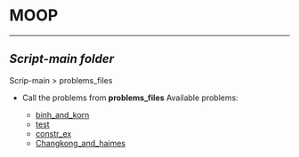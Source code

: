 # MOOP

----

## *Script-main folder*
  Scrip-main > problems_files
  * Call the problems from **problems_files**
Available problems:

    - [binh_and_korn](https://en.wikipedia.org/wiki/File:Binh_and_Korn_function.pdf)
    - [test](https://en.wikipedia.org/wiki/File:Test_function_4_-_Binh.pdf)
    - [constr_ex](https://en.wikipedia.org/wiki/File:Constr-Ex_problem.pdf)
    - [Changkong_and_haimes](https://en.wikipedia.org/wiki/File:Chakong_and_Haimes_function.pdf)
  
  
